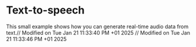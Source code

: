 # Text-to-speech

This small example shows how you can generate real-time audio data from text.// Modified on Tue Jan 21 11:33:40 PM +01 2025
// Modified on Tue Jan 21 11:33:46 PM +01 2025
